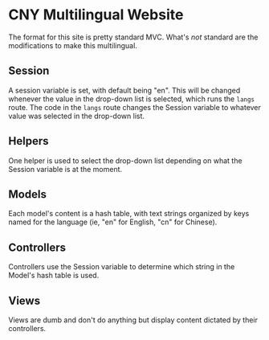 # CNY Multilingual Website

The format for this site is pretty standard MVC. What's *not* standard are the modifications to make this multilingual.

## Session
A session variable is set, with default being "en". This will be changed whenever the value in the drop-down list is selected, which runs the `langs` route. The code in the `langs` route changes the Session variable to whatever value was selected in the drop-down list.

## Helpers
One helper is used to select the drop-down list depending on what the Session variable is at the moment.

## Models
Each model's content is a hash table, with text strings organized by keys named for the language (ie, "en" for English, "cn" for Chinese).

## Controllers
Controllers use the Session variable to determine which string in the Model's hash table is used.

## Views
Views are dumb and don't do anything but display content dictated by their controllers.
